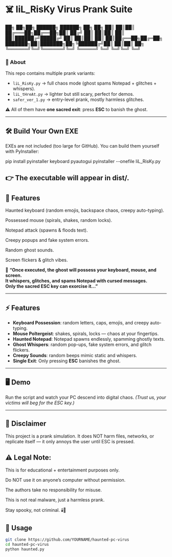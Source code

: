 # ☠️ liL_RisKy Virus Prank Suite

██╗     ██╗██╗         ██████╗ ██████╗ ██╗  ██╗
██║     ██║██║        ██╔═══██╗██╔══██╗██║ ██╔╝
██║     ██║██║        ██║   ██║██████╔╝█████╔╝ 
██║     ██║██║        ██║   ██║██╔══██╗██╔═██╗ 
███████╗██║███████╗██╗╚██████╔╝██║  ██║██║  ██╗
╚══════╝╚═╝╚══════╝╚═╝ ╚═════╝ ╚═╝  ╚═╝╚═╝  ╚═╝

### 👾 About
This repo contains multiple prank variants:  
- `liL_RisKy.py` → full chaos mode (ghost spams Notepad + glitches + whispers).  
- `liL_tHreAt.py` → lighter but still scary, perfect for demos.  
- `safer_ver_1.py` → entry-level prank, mostly harmless glitches.  

⚠️ All of them have **one sacred exit**: press **ESC** to banish the ghost.  

---



## 🛠️ Build Your Own EXE

EXEs are not included (too large for GitHub).
You can build them yourself with PyInstaller:

pip install pyinstaller keyboard pyautogui
pyinstaller --onefile liL_RisKy.py


## 👉 The executable will appear in dist/.

## 🧟 Features

Haunted keyboard (random emojis, backspace chaos, creepy auto-typing).

Possessed mouse (spirals, shakes, random locks).

Notepad attack (spawns & floods text).

Creepy popups and fake system errors.

Random ghost sounds.

Screen flickers & glitch vibes.




👻 **“Once executed, the ghost will possess your keyboard, mouse, and screen.  
It whispers, glitches, and spams Notepad with cursed messages.  
Only the sacred ESC key can exorcise it…”**

---

## ⚡ Features
- **Keyboard Possession**: random letters, caps, emojis, and creepy auto-typing.
- **Mouse Poltergeist**: shakes, spirals, locks — chaos at your fingertips.
- **Haunted Notepad**: Notepad spawns endlessly, spamming ghostly texts.
- **Ghost Whispers**: random pop-ups, fake system errors, and glitch flickers.
- **Creepy Sounds**: random beeps mimic static and whispers.
- **Single Exit**: Only pressing **ESC** banishes the ghost.

---

## 🖥️ Demo
Run the script and watch your PC descend into digital chaos.
*(Trust us, your victims will beg for the ESC key.)*

---



## 👾 Disclaimer

This project is a prank simulation.
It does NOT harm files, networks, or replicate itself — it only annoys the user until ESC is pressed.

## ⚠️ Legal Note:
This is for educational + entertainment purposes only.

Do NOT use it on anyone’s computer without permission.

The authors take no responsibility for misuse.

This is not real malware, just a harmless prank.

Stay spooky, not criminal. 🕯️👻


## 🚀 Usage
```bash
git clone https://github.com/YOURNAME/haunted-pc-virus
cd haunted-pc-virus
python haunted.py


